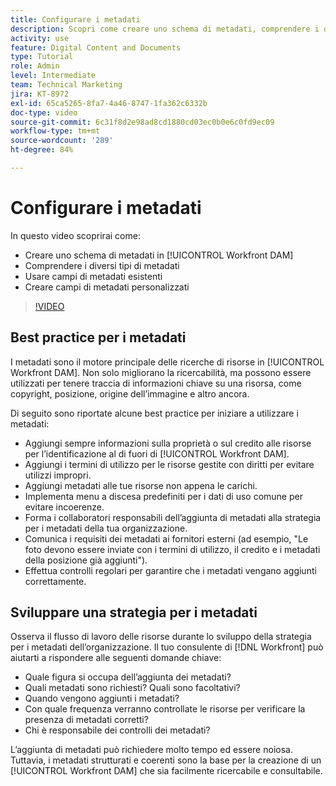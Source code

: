```yaml
---
title: Configurare i metadati
description: Scopri come creare uno schema di metadati, comprendere i diversi tipi di metadati, utilizzare i campi di metadati esistenti e altro ancora in [!UICONTROL Workfront DAM].
activity: use
feature: Digital Content and Documents
type: Tutorial
role: Admin
level: Intermediate
team: Technical Marketing
jira: KT-8972
exl-id: 65ca5265-8fa7-4a46-8747-1fa362c6332b
doc-type: video
source-git-commit: 6c31f8d2e98ad8cd1880cd03ec0b0e6c0fd9ec09
workflow-type: tm+mt
source-wordcount: '289'
ht-degree: 84%

---
```


# Configurare i metadati

In questo video scoprirai come:

* Creare uno schema di metadati in [!UICONTROL Workfront DAM]
* Comprendere i diversi tipi di metadati
* Usare campi di metadati esistenti
* Creare campi di metadati personalizzati

>[!VIDEO](https://video.tv.adobe.com/v/335235/?quality=12&learn=on)

## Best practice per i metadati

I metadati sono il motore principale delle ricerche di risorse in [!UICONTROL Workfront DAM]. Non solo migliorano la ricercabilità, ma possono essere utilizzati per tenere traccia di informazioni chiave su una risorsa, come copyright, posizione, origine dell’immagine e altro ancora.

Di seguito sono riportate alcune best practice per iniziare a utilizzare i metadati:

* Aggiungi sempre informazioni sulla proprietà o sul credito alle risorse per l’identificazione al di fuori di [!UICONTROL Workfront DAM].
* Aggiungi i termini di utilizzo per le risorse gestite con diritti per evitare utilizzi impropri.
* Aggiungi metadati alle tue risorse non appena le carichi.
* Implementa menu a discesa predefiniti per i dati di uso comune per evitare incoerenze.
* Forma i collaboratori responsabili dell’aggiunta di metadati alla strategia per i metadati della tua organizzazione.
* Comunica i requisiti dei metadati ai fornitori esterni (ad esempio, &quot;Le foto devono essere inviate con i termini di utilizzo, il credito e i metadati della posizione già aggiunti&quot;).
* Effettua controlli regolari per garantire che i metadati vengano aggiunti correttamente.

## Sviluppare una strategia per i metadati

Osserva il flusso di lavoro delle risorse durante lo sviluppo della strategia per i metadati dell’organizzazione. Il tuo consulente di [!DNL Workfront] può aiutarti a rispondere alle seguenti domande chiave:

* Quale figura si occupa dell’aggiunta dei metadati?
* Quali metadati sono richiesti? Quali sono facoltativi?
* Quando vengono aggiunti i metadati?
* Con quale frequenza verranno controllate le risorse per verificare la presenza di metadati corretti?
* Chi è responsabile dei controlli dei metadati?

L’aggiunta di metadati può richiedere molto tempo ed essere noiosa. Tuttavia, i metadati strutturati e coerenti sono la base per la creazione di un [!UICONTROL Workfront DAM] che sia facilmente ricercabile e consultabile.
